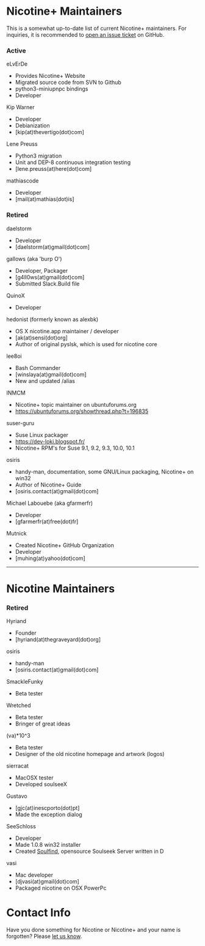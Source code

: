 # Nicotine+ Maintainers
This is a somewhat up-to-date list of current Nicotine+ maintainers. For inquiries, it is recommended to [open an issue ticket](https://github.com/Nicotine-Plus/nicotine-plus/issues) on GitHub.

### Active

eLvErDe
- Provides Nicotine+ Website
- Migrated source code from SVN to Github
- python3-miniupnpc bindings
- Developer

Kip Warner
- Developer
- Debianization
- [kip(at)thevertigo(dot)com]

Lene Preuss
- Python3 migration
- Unit and DEP-8 continuous integration testing
- [lene.preuss(at)here(dot)com]

mathiascode
- Developer
- [mail(at)mathias(dot)is]

### Retired

daelstorm
- Developer
- [daelstorm(at)gmail(dot)com]

gallows (aka 'burp O')
- Developer, Packager
- [g4ll0ws(at)gmail(dot)com]
- Submitted Slack.Build file

QuinoX
- Developer

hedonist (formerly known as alexbk)
- OS X nicotine.app maintainer / developer
- [ak(at)sensi(dot)org]
- Author of original pyslsk, which is used for nicotine core

lee8oi
- Bash Commander
- [winslaya(at)gmail(dot)com]
- New and updated /alias

INMCM
- Nicotine+ topic maintainer on ubuntuforums.org
- https://ubuntuforums.org/showthread.php?t=196835

suser-guru
- Suse Linux packager
- https://dev-loki.blogspot.fr/
- Nicotine+ RPM's for Suse 9.1, 9.2, 9.3, 10.0, 10.1

osiris
- handy-man, documentation, some GNU/Linux packaging, Nicotine+ on win32
- Author of Nicotine+ Guide
- [osiris.contact(at)gmail(dot)com]

Michael Labouebe (aka gfarmerfr)
- Developer
- [gfarmerfr(at)free(dot)fr]

Mutnick
- Created Nicotine+ GitHub Organization
- Developer
- [muhing(at)yahoo(dot)com]

---

# Nicotine Maintainers

### Retired

Hyriand
- Founder
- [hyriand(at)thegraveyard(dot)org]

osiris
- handy-man
- [osiris.contact(at)gmail(dot)com]

SmackleFunky
- Beta tester

Wretched
- Beta tester
- Bringer of great ideas

(va)\*10^3
- Beta tester
- Designer of the old nicotine homepage and artwork (logos)

sierracat
- MacOSX tester
- Developed soulseeX

Gustavo
- [gjc(at)inescporto(dot)pt]
- Made the exception dialog

SeeSchloss
- Developer
- Made 1.0.8 win32 installer
- Created [Soulfind](https://github.com/seeschloss/soulfind), opensource Soulseek Server written in D

vasi
- Mac developer
- [djvasi(at)gmail(dot)com]
- Packaged nicotine on OSX PowerPc


# Contact Info
Have you done something for Nicotine or Nicotine+ and your name is forgotten?
Please [let us know](https://github.com/Nicotine-Plus/nicotine-plus/issues).
